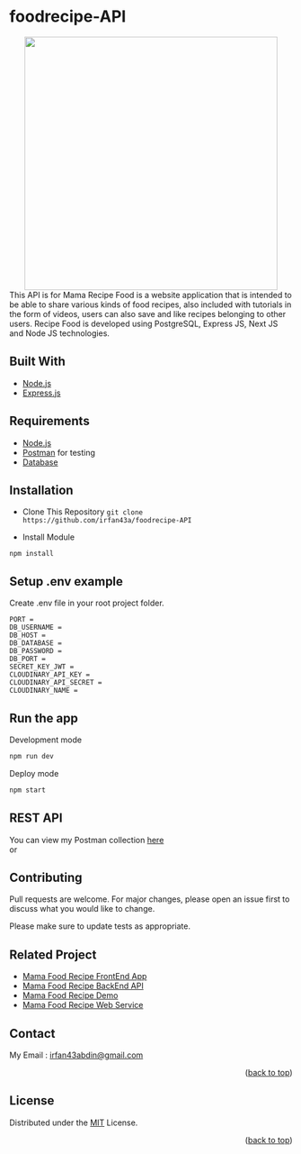 # foodrecipe-API
<div align="center">
  <img src="https://res.cloudinary.com/hirejob/image/upload/v1659591783/FoodRecipe/pageimage/logofood_shlzbp.jpg" width="450px"/>
</div>
This API is for Mama Recipe Food is a website application that is intended to be able to share various kinds of food recipes, also included with tutorials in the form of videos, users can also save and like recipes belonging to other users. Recipe Food is developed using PostgreSQL, Express JS, Next JS and Node JS technologies.

## Built With
* [Node.js](https://nodejs.org/en/)
* [Express.js](https://expressjs.com/)

## Requirements
* [Node.js](https://nodejs.org/en/)
* [Postman](https://www.getpostman.com/) for testing
* [Database](database-example.sql)

## Installation

- Clone This Repository
`git clone https://github.com/irfan43a/foodrecipe-API`

- Install Module

`npm install`

## Setup .env example

Create .env file in your root project folder.

```env
PORT = 
DB_USERNAME = 
DB_HOST = 
DB_DATABASE = 
DB_PASSWORD = 
DB_PORT = 
SECRET_KEY_JWT = 
CLOUDINARY_API_KEY = 
CLOUDINARY_API_SECRET = 
CLOUDINARY_NAME = 

```

## Run the app

Development mode

```bash
npm run dev
```

Deploy mode

```bash
npm start
```

## REST API

You can view my Postman collection [here](https://documenter.getpostman.com/view/20254929/UyxjGmUE) </br>
or </br>


## Contributing
Pull requests are welcome. For major changes, please open an issue first to discuss what you would like to change.

Please make sure to update tests as appropriate.

## Related Project

- [Mama Food Recipe FrontEnd App](https://github.com/irfan43a/foodrecipe)
- [Mama Food Recipe BackEnd API](https://github.com/irfan43a/foodrecipe-AP)
- [Mama Food Recipe Demo](https://foodrecipe-one.vercel.app/)
- [Mama Food Recipe Web Service](https://recipefood-app.herokuapp.com)

## Contact

My Email : irfan43abdin@gmail.com

<p align="right">(<a href="#top">back to top</a>)</p>

## License

Distributed under the [MIT](/LICENSE) License.

<p align="right">(<a href="#top">back to top</a>)</p>

